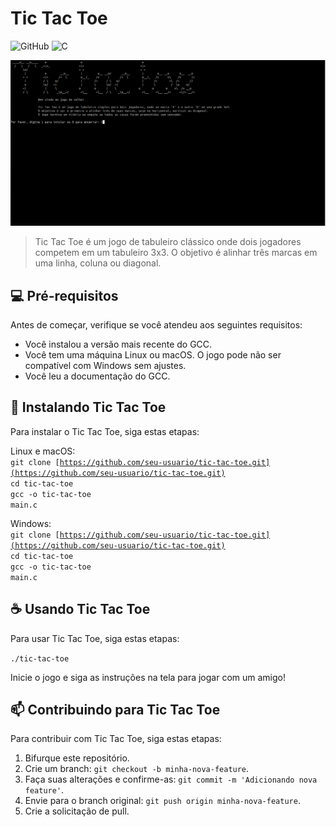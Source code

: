 
# Tic Tac Toe

![GitHub](https://img.shields.io/badge/github-%23121011.svg?style=for-the-badge&logo=github&logoColor=white)
![C](https://img.shields.io/badge/c-%2300599C.svg?style=for-the-badge&logo=c&logoColor=white)

<img src="./src/img/cover.png" alt="Exemplo imagem do jogo">

> Tic Tac Toe é um jogo de tabuleiro clássico onde dois jogadores competem em um tabuleiro 3x3. O objetivo é alinhar três marcas em uma linha, coluna ou diagonal.

## 💻 Pré-requisitos

Antes de começar, verifique se você atendeu aos seguintes requisitos:

- Você instalou a versão mais recente do GCC.
- Você tem uma máquina Linux ou macOS. O jogo pode não ser compatível com Windows sem ajustes.
- Você leu a documentação do GCC.

## 🚀 Instalando Tic Tac Toe

Para instalar o Tic Tac Toe, siga estas etapas:

Linux e macOS:
	</br><code>git clone [https://github.com/seu-usuario/tic-tac-toe.git](https://github.com/seu-usuario/tic-tac-toe.git)</code></br>
  <code>cd tic-tac-toe</code></br>
	<code>gcc -o tic-tac-toe main.c</code>

Windows:
</br><code>git clone [https://github.com/seu-usuario/tic-tac-toe.git](https://github.com/seu-usuario/tic-tac-toe.git)</code></br>
  <code>cd tic-tac-toe</code></br>
	<code>gcc -o tic-tac-toe main.c</code>


## ☕ Usando Tic Tac Toe

Para usar Tic Tac Toe, siga estas etapas:

<code>./tic-tac-toe</code>


Inicie o jogo e siga as instruções na tela para jogar com um amigo!

## 📫 Contribuindo para Tic Tac Toe

Para contribuir com Tic Tac Toe, siga estas etapas:

1. Bifurque este repositório.
2. Crie um branch: `git checkout -b minha-nova-feature`.
3. Faça suas alterações e confirme-as: `git commit -m 'Adicionando nova feature'`.
4. Envie para o branch original: `git push origin minha-nova-feature`.
5. Crie a solicitação de pull.
